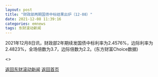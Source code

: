 ```yaml
---
layout: post
title: "财政部两期国债中标结果出炉（12-08）"
date: 2021-12-08 11:39:16
categories: emnews
tags: 东财滚动新闻
---
```


2021年12月8日讯，财政部2年期续发国债中标利率为2.4576%，边际利率为2.4823%，全场倍数为3.7，边际倍数为2.2。(东方财富Choice数据)

<>

[返回东财滚动新闻](//finews.zning.me/emnews/)
[返回首页](//finews.zning.me/)